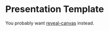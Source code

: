 # Presentation Template

You probably want [reveal-canvas](https://github.com/hhenrichsen/reveal-canvas) instead.
